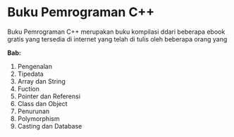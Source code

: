# Buku Pemrograman C++

Buku Pemrograman C++ merupakan buku kompilasi ddari beberapa ebook gratis yang tersedia di internet yang telah di tulis oleh beberapa orang yang 

**Bab:**

1. Pengenalan
2. Tipedata
3. Array dan String
4. Fuction
5. Pointer dan Referensi
6. Class dan Object
7. Penurunan
8. Polymorphism
9. Casting dan Database
